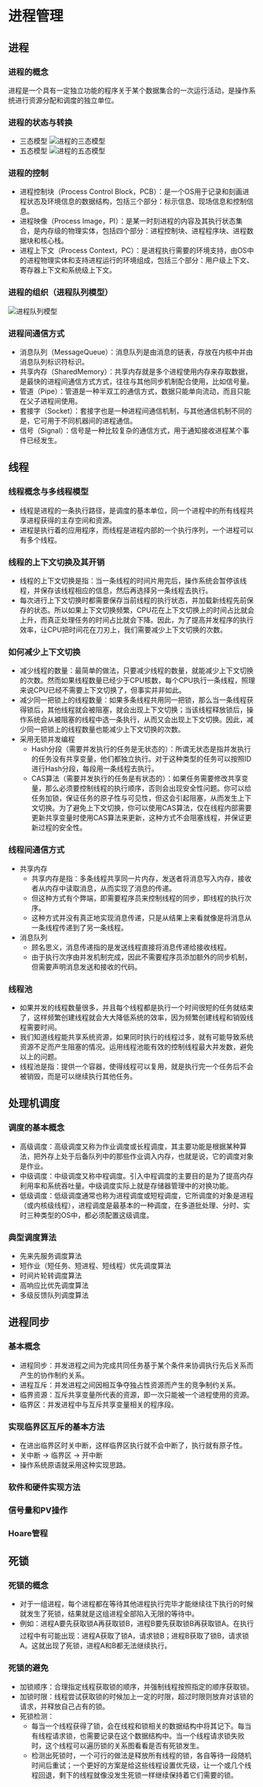 # 进程管理

## 进程

### 进程的概念
进程是一个具有一定独立功能的程序关于某个数据集合的一次运行活动，是操作系统进行资源分配和调度的独立单位。

### 进程的状态与转换
* 三态模型
![进程的三态模型](media/进程管理/进程的三态模型.jpg)
* 五态模型
![进程的五态模型](media/进程管理/进程的五态模型.jpg)

### 进程的控制
* 进程控制块（Process Control Block，PCB）：是一个OS用于记录和刻画进程状态及环境信息的数据结构，包括三个部分：标示信息、现场信息和控制信息。
* 进程映像（Process Image，PI）：是某一时刻进程的内容及其执行状态集合，是内存级的物理实体，包括四个部分：进程控制块、进程程序块、进程数据块和核心栈。
* 进程上下文（Process Context，PC）：是进程执行需要的环境支持，由OS中的进程物理实体和支持进程运行的环境组成，包括三个部分：用户级上下文、寄存器上下文和系统级上下文。

### 进程的组织（进程队列模型）
![进程队列模型](media/进程管理/进程队列模型.jpg)

### 进程间通信方式
* 消息队列（MessageQueue）：消息队列是由消息的链表，存放在内核中并由消息队列标识符标识。
* 共享内存（SharedMemory）：共享内存就是多个进程使用内存来存取数据，是最快的进程间通信方式方式，往往与其他同步机制配合使用，比如信号量。
* 管道（Pipe）：管道是一种半双工的通信方式，数据只能单向流动，而且只能在父子进程间使用。
* 套接字（Socket）：套接字也是一种进程间通信机制，与其他通信机制不同的是，它可用于不同机器间的进程通信。
* 信号（Signal）：信号是一种比较复杂的通信方式，用于通知接收进程某个事件已经发生。

## 线程

### 线程概念与多线程模型
* 线程是进程的一条执行路径，是调度的基本单位，同一个进程中的所有线程共享进程获得的主存空间和资源。
* 进程是执行着的应用程序，而线程是进程内部的一个执行序列，一个进程可以有多个线程。

### 线程的上下文切换及其开销
* 线程的上下文切换是指：当一条线程的时间片用完后，操作系统会暂停该线程，并保存该线程相应的信息，然后再选择另一条线程去执行。
* 每次进行上下文切换时都需要保存当前线程的执行状态，并加载新线程先前保存的状态。所以如果上下文切换频繁，CPU花在上下文切换上的时间占比就会上升，而真正处理任务的时间占比就会下降。因此，为了提高并发程序的执行效率，让CPU把时间花在刀刃上，我们需要减少上下文切换的次数。

### 如何减少上下文切换
* 减少线程的数量：最简单的做法，只要减少线程的数量，就能减少上下文切换的次数。然而如果线程数量已经少于CPU核数，每个CPU执行一条线程，照理来说CPU已经不需要上下文切换了，但事实并非如此。
* 减少同一把锁上的线程数量：如果多条线程共用同一把锁，那么当一条线程获得锁后，其他线程就会被阻塞，就会出现上下文切换；当该线程释放锁后，操作系统会从被阻塞的线程中选一条执行，从而又会出现上下文切换。因此，减少同一把锁上的线程数量也能减少上下文切换的次数。
* 采用无锁并发编程
    * Hash分段（需要并发执行的任务是无状态的）：所谓无状态是指并发执行的任务没有共享变量，他们都独立执行。对于这种类型的任务可以按照ID进行Hash分段，每段用一条线程去执行。
    * CAS算法（需要并发执行的任务是有状态的）：如果任务需要修改共享变量，那么必须要控制线程的执行顺序，否则会出现安全性问题。你可以给任务加锁，保证任务的原子性与可见性，但这会引起阻塞，从而发生上下文切换。为了避免上下文切换，你可以使用CAS算法，仅在线程内部需要更新共享变量时使用CAS算法来更新，这种方式不会阻塞线程，并保证更新过程的安全性。

### 线程间通信方式
* 共享内存
    * 共享内存是指：多条线程共享同一片内存，发送者将消息写入内存，接收者从内存中读取消息，从而实现了消息的传递。
    * 但这种方式有个弊端，即需要程序员来控制线程的同步，即线程的执行次序。
    * 这种方式并没有真正地实现消息传递，只是从结果上来看就像是将消息从一条线程传递到了另一条线程。
* 消息队列
    * 顾名思义，消息传递指的是发送线程直接将消息传递给接收线程。
    * 由于执行次序由并发机制完成，因此不需要程序员添加额外的同步机制，但需要声明消息发送和接收的代码。

### 线程池
* 如果并发的线程数量很多，并且每个线程都是执行一个时间很短的任务就结束了，这样频繁创建线程就会大大降低系统的效率，因为频繁创建线程和销毁线程需要时间。
* 我们知道线程能共享系统资源，如果同时执行的线程过多，就有可能导致系统资源不足而产生阻塞的情况。运用线程池能有效的控制线程最大并发数，避免以上的问题。
* 线程池是指：提供一个容器，使得线程可以复用，就是执行完一个任务后不会被销毁，而是可以继续执行其他任务。

## 处理机调度

### 调度的基本概念
* 高级调度：高级调度又称为作业调度或长程调度，其主要功能是根据某种算法，把外存上处于后备队列中的那些作业调入内存，也就是说，它的调度对象是作业。
* 中级调度：中级调度又称中程调度。引入中程调度的主要目的是为了提高内存利用率和系统吞吐量。中级调度实际上就是存储器管理中的对换功能。
* 低级调度：低级调度通常也称为进程调度或短程调度，它所调度的对象是进程（或内核级线程），进程调度是最基本的一种调度，在多道批处理、分时、实时三种类型的OS中，都必须配置这级调度。

### 典型调度算法
* 先来先服务调度算法
* 短作业（短任务、短进程、短线程）优先调度算法
* 时间片轮转调度算法
* 高响应比优先调度算法
* 多级反馈队列调度算法

## 进程同步

### 基本概念
* 进程同步：并发进程之间为完成共同任务基于某个条件来协调执行先后关系而产生的协作制约关系。
* 进程互斥：并发进程之间因相互争夺独占性资源而产生的竞争制约关系。
* 临界资源：互斥共享变量所代表的资源，即一次只能被一个进程使用的资源。
* 临界区：并发进程中与互斥共享变量相关的程序段。

### 实现临界区互斥的基本方法
* 在进出临界区时关中断，这样临界区执行就不会中断了，执行就有原子性。
* 关中断 -> 临界区 -> 开中断
* 操作系统原语就采用这种实现思路。

### 软件和硬件实现方法
### 信号量和PV操作
### Hoare管程

## 死锁

### 死锁的概念
* 对于一组进程，每个进程都在等待其他进程执行完毕才能继续往下执行的时候就发生了死锁，结果就是这组进程全部陷入无限的等待中。
* 例如：进程A要先获取锁A再获取锁B，进程B要先获取锁B再获取锁A。在执行过程中有可能出现：进程A获取了锁A，请求锁B；进程B获取了锁B，请求锁A。这就出现了死锁，进程A和B都无法继续执行。

### 死锁的避免
* 加锁顺序：合理指定线程获取锁的顺序，并强制线程按照指定的顺序获取锁。
* 加锁时限：线程尝试获取锁的时候加上一定的时限，超过时限则放弃对该锁的请求，并释放自己占有的锁。
* 死锁检测：
    * 每当一个线程获得了锁，会在线程和锁相关的数据结构中将其记下。每当有线程请求锁，也需要记录在这个数据结构中。当一个线程请求锁失败时，这个线程可以遍历锁的关系图看看是否有死锁发生。
    * 检测出死锁时，一个可行的做法是释放所有线程的锁，各自等待一段随机时间后重试；一个更好的方案是给这些线程设置优先级，让一个或几个线程回退，剩下的线程就像没发生死锁一样继续保持着它们需要的锁。

